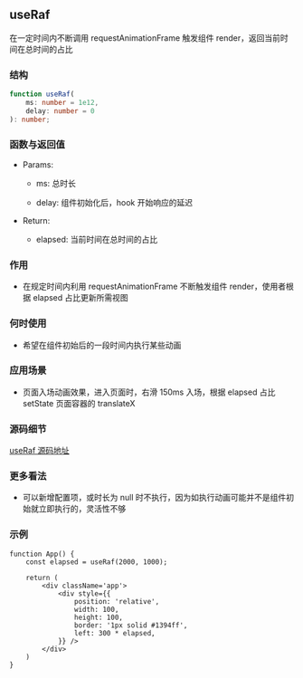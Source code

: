 ## useRaf

在一定时间内不断调用 requestAnimationFrame 触发组件 render，返回当前时间在总时间的占比

### 结构

```ts
function useRaf(
    ms: number = 1e12, 
    delay: number = 0
): number;
```

### 函数与返回值

- Params:

    - ms: 总时长

    - delay: 组件初始化后，hook 开始响应的延迟

- Return:

    - elapsed: 当前时间在总时间的占比

### 作用

- 在规定时间内利用 requestAnimationFrame 不断触发组件 render，使用者根据 elapsed 占比更新所需视图

### 何时使用

- 希望在组件初始后的一段时间内执行某些动画

### 应用场景

- 页面入场动画效果，进入页面时，右滑 150ms 入场，根据 elapsed 占比 setState 页面容器的 translateX

### 源码细节

[useRaf 源码地址](https://github.com/streamich/react-use/blob/master/src/useRaf.ts)

### 更多看法

- 可以新增配置项，或时长为 null 时不执行，因为如执行动画可能并不是组件初始就立即执行的，灵活性不够

### 示例

```tsx
function App() {
    const elapsed = useRaf(2000, 1000);

    return (
        <div className='app'>
            <div style={{
                position: 'relative',
                width: 100,
                height: 100,
                border: '1px solid #1394ff',
                left: 300 * elapsed,
            }} />
        </div>
    )
}
```
